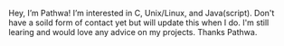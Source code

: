 Hey, I’m Pathwa! I’m interested in C, Unix/Linux, and Java(script).
Don't have a soild form of contact yet but will update this when I do.
I'm still learing and would love any advice on my projects.
Thanks Pathwa.
